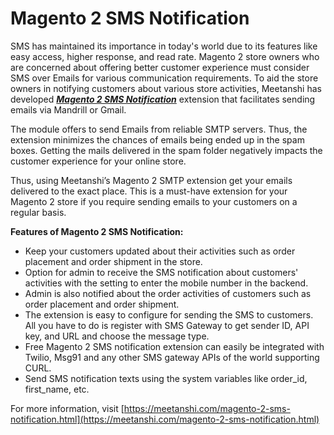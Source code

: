 # Magento 2 SMS Notification 

SMS has maintained its importance in today's world due to its features like easy access, higher response, and read rate. Magento 2 store owners who are concerned about offering better customer experience must consider SMS over Emails for various communication requirements. To aid the store owners in notifying customers about various store activities, Meetanshi has developed [***Magento 2 SMS Notification***](https://meetanshi.com/magento-2-sms-notification.html) extension that facilitates sending emails via Mandrill or Gmail. 

The module offers to send Emails from reliable SMTP servers. Thus, the extension minimizes the chances of emails being ended up in the spam boxes. Getting the mails delivered in the spam folder negatively impacts the customer experience for your online store.

Thus, using Meetanshi’s Magento 2 SMTP extension get your emails delivered to the exact place. This is a must-have extension for your Magento 2 store if you require sending emails to your customers on a regular basis. 

**Features of Magento 2 SMS Notification:**

* Keep your customers updated about their activities such as order placement and order shipment in the store.
* Option for admin to receive the SMS notification about customers' activities with the setting to enter the mobile number in the backend.
* Admin is also notified about the order activities of customers such as order placement and order shipment. 
* The extension is easy to configure for sending the SMS to customers. All you have to do is register with SMS Gateway to get sender ID, API key, and URL and choose the message type.
* Free Magento 2 SMS notification extension can easily be integrated with Twilio, Msg91 and any other SMS gateway APIs of the world supporting CURL.
* Send SMS notification texts using the system variables like order_id, first_name, etc.

For more information, visit [https://meetanshi.com/magento-2-sms-notification.html](https://meetanshi.com/magento-2-sms-notification.html)
